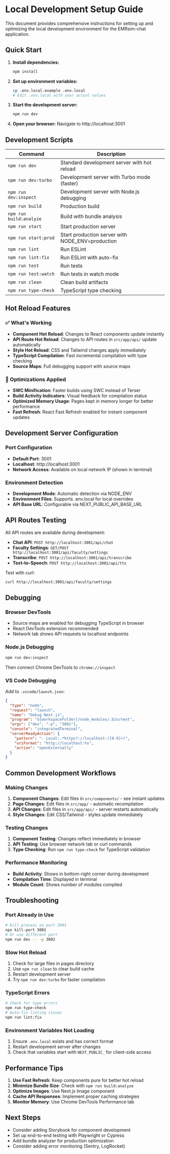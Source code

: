# Local Development Setup Guide

This document provides comprehensive instructions for setting up and optimizing the local development environment for the EMRsim-chat application.

## Quick Start

1. **Install dependencies:**
   ```bash
   npm install
   ```

2. **Set up environment variables:**
   ```bash
   cp .env.local.example .env.local
   # Edit .env.local with your actual values
   ```

3. **Start the development server:**
   ```bash
   npm run dev
   ```

4. **Open your browser:**
   Navigate to http://localhost:3001

## Development Scripts

| Command | Description |
|---------|-------------|
| `npm run dev` | Standard development server with hot reload |
| `npm run dev:turbo` | Development server with Turbo mode (faster) |
| `npm run dev:inspect` | Development server with Node.js debugging |
| `npm run build` | Production build |
| `npm run build:analyze` | Build with bundle analysis |
| `npm run start` | Start production server |
| `npm run start:prod` | Start production server with NODE_ENV=production |
| `npm run lint` | Run ESLint |
| `npm run lint:fix` | Run ESLint with auto-fix |
| `npm run test` | Run tests |
| `npm run test:watch` | Run tests in watch mode |
| `npm run clean` | Clean build artifacts |
| `npm run type-check` | TypeScript type checking |

## Hot Reload Features

### ✅ What's Working
- **Component Hot Reload**: Changes to React components update instantly
- **API Route Hot Reload**: Changes to API routes in `src/app/api/` update automatically
- **Style Hot Reload**: CSS and Tailwind changes apply immediately
- **TypeScript Compilation**: Fast incremental compilation with type checking
- **Source Maps**: Full debugging support with source maps

### 🔧 Optimizations Applied
- **SWC Minification**: Faster builds using SWC instead of Terser
- **Build Activity Indicators**: Visual feedback for compilation status
- **Optimized Memory Usage**: Pages kept in memory longer for better performance
- **Fast Refresh**: React Fast Refresh enabled for instant component updates

## Development Server Configuration

### Port Configuration
- **Default Port**: 3001
- **Localhost**: http://localhost:3001
- **Network Access**: Available on local network IP (shown in terminal)

### Environment Detection
- **Development Mode**: Automatic detection via NODE_ENV
- **Environment Files**: Supports .env.local for local overrides
- **API Base URL**: Configurable via NEXT_PUBLIC_API_BASE_URL

## API Routes Testing

All API routes are available during development:

- **Chat API**: `POST http://localhost:3001/api/chat`
- **Faculty Settings**: `GET/POST http://localhost:3001/api/faculty/settings`
- **Transcribe**: `POST http://localhost:3001/api/transcribe`
- **Text-to-Speech**: `POST http://localhost:3001/api/tts`

Test with curl:
```bash
curl http://localhost:3001/api/faculty/settings
```

## Debugging

### Browser DevTools
- Source maps are enabled for debugging TypeScript in browser
- React DevTools extension recommended
- Network tab shows API requests to localhost endpoints

### Node.js Debugging
```bash
npm run dev:inspect
```
Then connect Chrome DevTools to `chrome://inspect`

### VS Code Debugging
Add to `.vscode/launch.json`:
```json
{
  "type": "node",
  "request": "launch",
  "name": "Debug Next.js",
  "program": "${workspaceFolder}/node_modules/.bin/next",
  "args": ["dev", "-p", "3001"],
  "console": "integratedTerminal",
  "serverReadyAction": {
    "pattern": "- Local:.*https?://localhost:([0-9]+)",
    "uriFormat": "http://localhost:%s",
    "action": "openExternally"
  }
}
```

## Common Development Workflows

### Making Changes
1. **Component Changes**: Edit files in `src/components/` - see instant updates
2. **Page Changes**: Edit files in `src/app/` - automatic recompilation
3. **API Changes**: Edit files in `src/app/api/` - server restarts automatically
4. **Style Changes**: Edit CSS/Tailwind - styles update immediately

### Testing Changes
1. **Component Testing**: Changes reflect immediately in browser
2. **API Testing**: Use browser network tab or curl commands
3. **Type Checking**: Run `npm run type-check` for TypeScript validation

### Performance Monitoring
- **Build Activity**: Shows in bottom-right corner during development
- **Compilation Time**: Displayed in terminal
- **Module Count**: Shows number of modules compiled

## Troubleshooting

### Port Already in Use
```bash
# Kill process on port 3001
npx kill-port 3001
# Or use different port
npm run dev -- -p 3002
```

### Slow Hot Reload
1. Check for large files in pages directory
2. Use `npm run clean` to clear build cache
3. Restart development server
4. Try `npm run dev:turbo` for faster compilation

### TypeScript Errors
```bash
# Check for type errors
npm run type-check
# Auto-fix linting issues
npm run lint:fix
```

### Environment Variables Not Loading
1. Ensure `.env.local` exists and has correct format
2. Restart development server after changes
3. Check that variables start with `NEXT_PUBLIC_` for client-side access

## Performance Tips

1. **Use Fast Refresh**: Keep components pure for better hot reload
2. **Minimize Bundle Size**: Check with `npm run build:analyze`
3. **Optimize Images**: Use Next.js Image component
4. **Cache API Responses**: Implement proper caching strategies
5. **Monitor Memory**: Use Chrome DevTools Performance tab

## Next Steps

- Consider adding Storybook for component development
- Set up end-to-end testing with Playwright or Cypress
- Add bundle analyzer for production optimization
- Consider adding error monitoring (Sentry, LogRocket)